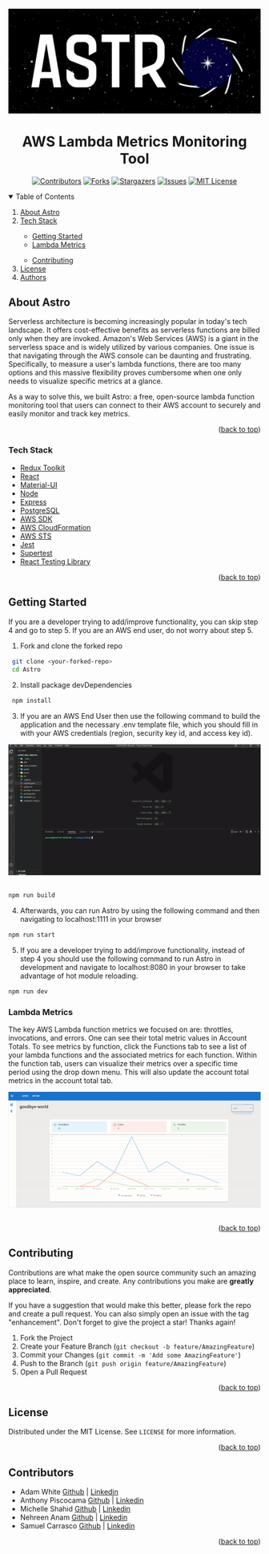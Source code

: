 <!-- PROJECT LOGO -->
<br />
<div align="center">
    <img src="public/astro-banner.jpeg" width="600px" align="center" alt="Logo" >
    <h1>AWS Lambda Metrics Monitoring Tool</h1>

<!-- PROJECT SHIELDS -->

[![Contributors][contributors-shield]][contributors-url]
[![Forks][forks-shield]][forks-url]
[![Stargazers][stars-shield]][stars-url]
[![Issues][issues-shield]][issues-url]
[![MIT License][license-shield]][license-url]

</div>

<!-- TABLE OF CONTENTS -->

<details open="open">
  <summary>Table of Contents</summary>
  <ol>
    <li><a href="#about-astro">About Astro</a></li> 
    <li><a href="#tech-stack">Tech Stack</a></li>      
    <ul>
      <li><a href="#getting-started">Getting Started</a></li>      
      <li><a href="#lambda-metrics">Lambda Metrics</a></li>   
    </ul>
    <ul>
      <li><a href="#contributing">Contributing</a></li>     
    </ul>
    <li><a href="#license">License</a></li>
    <li><a href="#contributors">Authors</a></li>
  </ol>
</details>

<!-- ABOUT -->

## About Astro

Serverless architecture is becoming increasingly popular in today's tech landscape. It offers cost-effective benefits as serverless functions are billed only when they are invoked. Amazon's Web Services (AWS) is a giant in the serverless space and is widely utilized by various companies. One issue is that navigating through the AWS console can be daunting and frustrating. Specifically, to measure a user's lambda functions, there are too many options and this massive flexibility proves cumbersome when one only needs to visualize specific metrics at a glance.

As a way to solve this, we built Astro: a free, open-source lambda function monitoring tool that users can connect to their AWS account to securely and easily monitor and track key metrics.

<p align="right">(<a href="#top">back to top</a>)</p>

### Tech Stack

- [Redux Toolkit](https://redux-toolkit.js.org/)
- [React](https://reactjs.org/)
- [Material-UI](https://material-ui.com)
- [Node](https://nodejs.org/en/)
- [Express](https://expressjs.com)
- [PostgreSQL](https://postgresql.org)
- [AWS SDK](https://aws.amazon.com/sdk-for-javascript/)
- [AWS CloudFormation](https://aws.amazon.com/cloudformation/)
- [AWS STS](https://docs.aws.amazon.com/STS/latest/APIReference/welcome.html)
- [Jest](https://jestjs.io/)
- [Supertest](https://www.npmjs.com/package/supertest)
- [React Testing Library](https://testing-library.com/docs/react-testing-library/intro/)

<p align="right">(<a href="#top">back to top</a>)</p>

<!-- GETTING STARTED -->

## Getting Started

If you are a developer trying to add/improve functionality, you can skip step 4 and go to step 5. If you are an AWS end user, do not worry about step 5.

1. Fork and clone the forked repo

```sh
 git clone <your-forked-repo>
 cd Astro
```

2. Install package devDependencies

```sh
 npm install
```

3. If you are an AWS End User then use the following command to build the application and the necessary .env template file, which you should fill in with your AWS credentials (region, security key id, and access key id).

<div align="center">
    <img src="public/creds-demo.gif" align="center" alt="Logo" >
    <br><br>
</div>

```sh
npm run build
```

4. Afterwards, you can run Astro by using the following command and then navigating to localhost:1111 in your browser

```sh
npm run start
```

5. If you are a developer trying to add/improve functionality, instead of step 4 you should use the following command to run Astro in development and navigate to localhost:8080 in your browser to take advantage of hot module reloading.

```sh
npm run dev
```

### Lambda Metrics

The key AWS Lambda function metrics we focused on are: throttles, invocations, and errors. One can see their total metric values in Account Totals. To see metrics by function, click the Functions tab to see a list of your lambda functions and the associated metrics for each function. Within the function tab, users can visualize their metrics over a specific time period using the drop down menu. This will also update the account total metrics in the account total tab.

<div align="center">
    <img src="public/account-totals.gif" align="center" alt="Logo" >
    <br><br>
</div>

<p align="right">(<a href="#top">back to top</a>)</p>

<!-- CONTRIBUTING -->

## Contributing

Contributions are what make the open source community such an amazing place to learn, inspire, and create. Any contributions you make are **greatly appreciated**.

If you have a suggestion that would make this better, please fork the repo and create a pull request. You can also simply open an issue with the tag "enhancement".
Don't forget to give the project a star! Thanks again!

1. Fork the Project
2. Create your Feature Branch (`git checkout -b feature/AmazingFeature`)
3. Commit your Changes (`git commit -m 'Add some AmazingFeature'`)
4. Push to the Branch (`git push origin feature/AmazingFeature`)
5. Open a Pull Request

<p align="right">(<a href="#top">back to top</a>)</p>

<!-- LICENSE -->

## License

Distributed under the MIT License. See `LICENSE` for more information.

<p align="right">(<a href="#top">back to top</a>)</p>

<!-- CONTACT -->

## Contributors

- Adam White [Github](https://github.com/adam-k-w) | [Linkedin](https://www.linkedin.com/in/adam-white-24ba841b3/)
- Anthony Piscocama [Github](https://github.com/adavid1696) | [Linkedin](https://www.linkedin.com/in/anthony-piscocama-07858b167/)
- Michelle Shahid [Github](https://github.com/emshahh) | [Linkedin](https://www.linkedin.com/in/michelleshahid/)
- Nehreen Anam [Github](https://github.com/Issafeature) | [Linkedin](https://www.linkedin.com/in/)
- Samuel Carrasco [Github](https://github.com/samhcarrasco) | [Linkedin](https://www.linkedin.com/in/samuelhcarrasco/)

<p align="right">(<a href="#top">back to top</a>)</p>

<!-- MARKDOWN LINKS & IMAGES -->
<!-- https://www.markdownguide.org/basic-syntax/#reference-style-links -->

[contributors-shield]: https://img.shields.io/github/contributors/oslabs-beta/ASTRO.svg?style=for-the-badge
[contributors-url]: https://github.com/oslabs-beta/ASTRO/graphs/contributors
[forks-shield]: https://img.shields.io/github/forks/oslabs-beta/ASTRO.svg?style=for-the-badge
[forks-url]: https://github.com/oslabs-beta/ASTRO/network/members
[stars-shield]: https://img.shields.io/github/stars/oslabs-beta/ASTRO.svg?style=for-the-badge
[stars-url]: https://github.com/oslabs-beta/ASTRO/stargazers
[issues-shield]: https://img.shields.io/github/issues/oslabs-beta/ASTRO.svg?style=for-the-badge
[issues-url]: https://github.com/oslabs-beta/ASTRO/issues
[license-shield]: https://img.shields.io/github/license/oslabs-beta/ASTRO.svg?style=for-the-badge
[license-url]: https://github.com/oslabs-beta/ASTRO/blob/master/LICENSE.txt
[linkedin-shield]: https://img.shields.io/badge/-LinkedIn-black.svg?style=for-the-badge&logo=linkedin&colorB=555
[linkedin-url]: https://linkedin.com/in/projectASTRO
[product-screenshot]: public/astro-banner.jpeg
